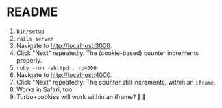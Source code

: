 # README

1. `bin/setup`
1. `rails server`
1. Navigate to [http://localhost:3000](http://localhost:3000).
1. Click "Next" repeatedly. The (cookie-based) counter increments properly.
1. `ruby -run -ehttpd . -p4000`
1. Navigate to [http://localhost:4000](http://localhost:3000).
1. Click "Next" repeatedly. The counter still increments, within an `iframe`.
1. Works in Safari, too.
1. Turbo+cookies will work within an iframe? 🤞🏾

